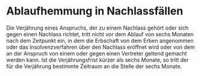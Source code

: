# Ablaufhemmung in Nachlassfällen

Die Verjährung eines Anspruchs, der zu einem Nachlass gehört oder sich gegen einen Nachlass richtet, tritt nicht vor dem Ablauf von sechs Monaten nach dem Zeitpunkt ein, in dem die Erbschaft von dem Erben angenommen oder das Insolvenzverfahren über den Nachlass eröffnet wird oder von dem an der Anspruch von einem oder gegen einen Vertreter geltend gemacht werden kann. Ist die Verjährungsfrist kürzer als sechs Monate, so tritt der für die Verjährung bestimmte Zeitraum an die Stelle der sechs Monate. 

